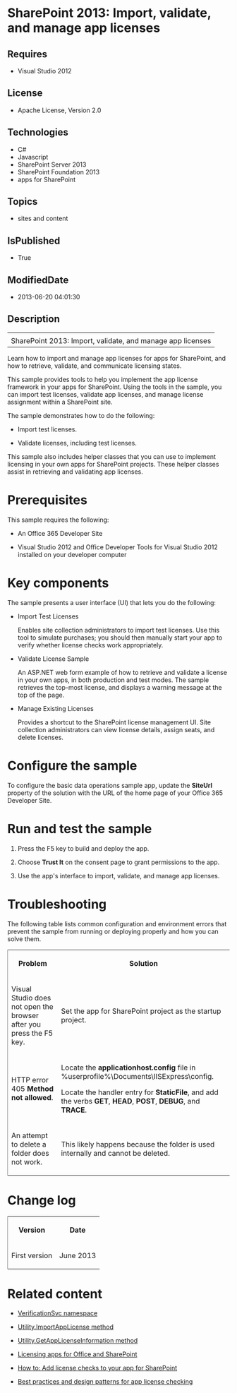# SharePoint 2013: Import, validate, and manage app licenses
## Requires
* Visual Studio 2012
## License
* Apache License, Version 2.0
## Technologies
* C#
* Javascript
* SharePoint Server 2013
* SharePoint Foundation 2013
* apps for SharePoint
## Topics
* sites and content
## IsPublished
* True
## ModifiedDate
* 2013-06-20 04:01:30
## Description

<div id="header">
<table id="bottomTable" cellpadding="0" cellspacing="0">
<tbody>
<tr id="headerTableRow1">
<td align="left"><span id="runningHeaderText"></span></td>
</tr>
<tr id="headerTableRow2">
<td align="left"><span id="nsrTitle">SharePoint 2013: Import, validate, and manage app licenses</span>
</td>
</tr>
</tbody>
</table>
</div>
<div id="mainSection">
<div id="mainBody">
<p></p>
<div>
<p>Learn how to import and manage app licenses for apps for SharePoint, and how to retrieve, validate, and communicate licensing states.
</p>
</div>
<div>
<p>This sample provides tools to help you implement the app license framework in your apps for SharePoint. Using the tools in the sample, you can import test licenses, validate app licenses, and manage license assignment within a SharePoint site.</p>
<p>The sample demonstrates how to do the following:</p>
<ul>
<li>
<p>Import test licenses.</p>
</li><li>
<p>Validate licenses, including test licenses.</p>
</li></ul>
<p>This sample also includes helper classes that you can use to implement licensing in your own apps for SharePoint projects. These helper classes assist in retrieving and validating app licenses.</p>
</div>
<h1>Prerequisites</h1>
<div id="sectionSection0" name="collapseableSection">
<p>This sample requires the following:</p>
<ul>
<li>
<p>An Office 365 Developer Site</p>
</li><li>
<p>Visual Studio 2012 and Office Developer Tools for Visual Studio 2012 installed on your developer computer</p>
</li></ul>
</div>
<h1>Key components</h1>
<div id="sectionSection1" name="collapseableSection">
<p>The sample presents a user interface (UI) that lets you do the following:</p>
<ul>
<li>
<p><span>Import Test Licenses</span> </p>
<p>Enables site collection administrators to import test licenses. Use this tool to simulate purchases; you should then manually start your app to verify whether license checks work appropriately.</p>
</li><li>
<p><span>Validate License Sample</span> </p>
<p>An ASP.NET web form example of how to retrieve and validate a license in your own apps, in both production and test modes. The sample retrieves the top-most license, and displays a warning message at the top of the page.</p>
</li><li>
<p><span>Manage Existing Licenses</span> </p>
<p>Provides a shortcut to the SharePoint license management UI. Site collection administrators can view license details, assign seats, and delete licenses.</p>
</li></ul>
</div>
<h1>Configure the sample</h1>
<div id="sectionSection2" name="collapseableSection">
<p>To configure the basic data operations sample app, update the <b>SiteUrl</b> property of the solution with the URL of the home page of your Office 365 Developer Site.</p>
</div>
<h1>Run and test the sample</h1>
<div id="sectionSection3" name="collapseableSection">
<ol>
<li>
<p>Press the F5 key to build and deploy the app.</p>
</li><li>
<p>Choose <b><span class="ui">Trust It</span></b> on the consent page to grant permissions to the app.</p>
</li><li>
<p>Use the app's interface to import, validate, and manage app licenses.</p>
</li></ol>
</div>
<h1>Troubleshooting</h1>
<div id="sectionSection4" name="collapseableSection">
<p>The following table lists common configuration and environment errors that prevent the sample from running or deploying properly and how you can solve them.</p>
<b>
<div class="caption"></div>
</b>
<div>
<table width="50%" cellspacing="2" cellpadding="5" frame="lhs">
<tbody>
<tr>
<th>
<p>Problem</p>
</th>
<th>
<p>Solution</p>
</th>
</tr>
<tr>
<td>
<p>Visual Studio does not open the browser after you press the F5 key.</p>
</td>
<td>
<p>Set the app for SharePoint project as the startup project.</p>
</td>
</tr>
<tr>
<td>
<p>HTTP error 405 <b>Method not allowed</b>.</p>
</td>
<td>
<p>Locate the <span value="applicationhost.config"><b><span class="keyword">applicationhost.config</span></b></span> file in %userprofile%\Documents\IISExpress\config.</p>
<p>Locate the handler entry for <b>StaticFile</b>, and add the verbs <span value="GET">
<b><span class="keyword">GET</span></b></span>, <span value="HEAD"><b><span class="keyword">HEAD</span></b></span>,
<span value="POST"><b><span class="keyword">POST</span></b></span>, <span value="DEBUG">
<b><span class="keyword">DEBUG</span></b></span>, and <span value="TRACE"><b><span class="keyword">TRACE</span></b></span>.</p>
</td>
</tr>
<tr>
<td>
<p>An attempt to delete a folder does not work.</p>
</td>
<td>
<p>This likely happens because the folder is used internally and cannot be deleted.</p>
</td>
</tr>
</tbody>
</table>
</div>
</div>
<h1>Change log</h1>
<div id="sectionSection5" name="collapseableSection"><b>
<div class="caption"></div>
</b>
<div>
<table width="50%" cellspacing="2" cellpadding="5" frame="lhs">
<tbody>
<tr>
<th>
<p>Version</p>
</th>
<th>
<p>Date</p>
</th>
</tr>
<tr>
<td>
<p>First version</p>
</td>
<td>
<p>June 2013</p>
</td>
</tr>
</tbody>
</table>
</div>
</div>
<h1>Related content</h1>
<div id="sectionSection6" name="collapseableSection">
<ul>
<li>
<p><a href="http://msdn.microsoft.com/en-us/library/office/apps/verificationsvc.aspx" target="_blank">VerificationSvc namespace</a>
</p>
</li><li>
<p><a href="http://msdn.microsoft.com/en-us/library/office/apps/microsoft.sharepoint.client.utilities.utility.importapplicense.aspx" target="_blank">Utility.ImportAppLicense method</a>
</p>
</li><li>
<p><a href="http://msdn.microsoft.com/en-us/library/office/apps/microsoft.sharepoint.client.utilities.utility.getapplicenseinformation.aspx" target="_blank">Utility.GetAppLicenseInformation method</a>
</p>
</li><li>
<p><a href="http://msdn.microsoft.com/en-us/library/office/apps/jj163257(v=office.15)" target="_blank">Licensing apps for Office and SharePoint</a>
</p>
</li><li>
<p><a href="http://msdn.microsoft.com/en-us/library/office/apps/jj164035.aspx" target="_blank">How to: Add license checks to your app for SharePoint</a>
</p>
</li><li>
<p><a href="http://msdn.microsoft.com/en-us/library/office/apps/jj163264.aspx" target="_blank">Best practices and design patterns for app license checking</a>
</p>
</li></ul>
</div>
</div>
</div>
